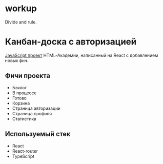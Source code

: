 # workup
Divide and rule.

Канбан-доска с авторизацией
=====================
[JavaScript проект](https://htmlacademy.ru/projects) HTML-Академии,
написанный на React с добавлением новых фич.

Фичи проекта
-----------------------------------
* Бэклог
* В процессе
* Готово
* Корзина
* Страница авторизации
* Страница профиля
* Статистика

Используемый стек
-----------------------------------
* React
* React-router
* TypeScript
